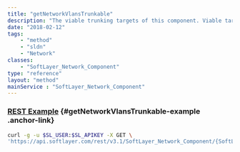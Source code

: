 ```yaml
---
title: "getNetworkVlansTrunkable"
description: "The viable trunking targets of this component. Viable targets include accessible VLANs in the same pod and network as this component, which are not already natively attached nor trunked to this component."
date: "2018-02-12"
tags:
    - "method"
    - "sldn"
    - "Network"
classes:
    - "SoftLayer_Network_Component"
type: "reference"
layout: "method"
mainService : "SoftLayer_Network_Component"
---
```


### [REST Example](#getNetworkVlansTrunkable-example) <a href="/article/rest/"><i class="fas fa-question"></i></a> {#getNetworkVlansTrunkable-example .anchor-link} 
```bash
curl -g -u $SL_USER:$SL_APIKEY -X GET \
'https://api.softlayer.com/rest/v3.1/SoftLayer_Network_Component/{SoftLayer_Network_ComponentID}/getNetworkVlansTrunkable'
```
